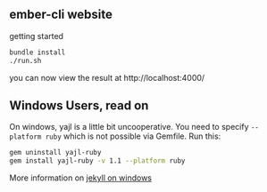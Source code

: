 ## ember-cli website

getting started

```sh
bundle install
./run.sh
```

you can now view the result at http://localhost:4000/

## Windows Users, read on

On windows, yajl is a little bit uncooperative. You need to specify `--platform ruby` which is not possible via Gemfile. Run this:

```sh
gem uninstall yajl-ruby
gem install yajl-ruby -v 1.1 --platform ruby
```

More information on [jekyll on windows](https://github.com/juthilo/run-jekyll-on-windows/)

